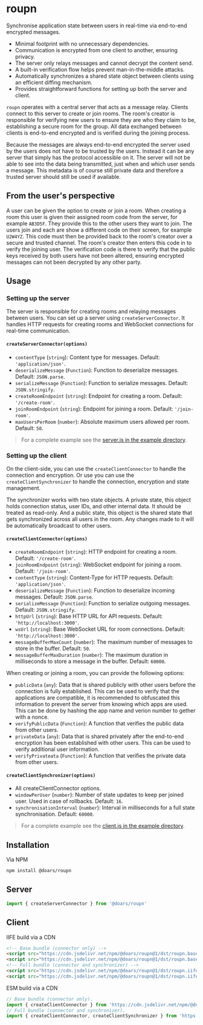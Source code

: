 # roupn

Synchronise application state between users in real-time via end-to-end encrypted messages.

- Minimal footprint with no unnecessary dependencies.
- Communication is encrypted from one client to another, ensuring privacy.
- The server only relays messages and cannot decrypt the content send.
- A built-in verification flow helps prevent man-in-the-middle attacks.
- Automatically synchronizes a shared state object between clients using an efficient diffing mechanism.
- Provides straightforward functions for setting up both the server and client.

`roupn` operates with a central server that acts as a message relay. Clients connect to this server to create or join rooms. The room's creator is responsible for verifying new users to ensure they are who they claim to be, establishing a secure room for the group. All data exchanged between clients is end-to-end encrypted and is verified during the joining process.

Because the messages are always end-to-end encrypted the server used by the users does not have to be trusted by the users. Instead it can be any server that simply has the protocol accessible on it. The server will not be able to see into the data being transmitted, just when and which user sends a message. This metadata is of course still private data and therefore a trusted server should still be used if available.

## From the user's perspective

A user can be given the option to create or join a room. When creating a room this user is given their assigned room code from the server, for example `AB3D5F`. They provide this to the other users they want to join. The users join and each are show a different code on their screen, for example `U2W4YZ`. This code must then be provided back to the room's creator over a secure and trusted channel. The room's creator then enters this code in to verify the joining user. The verification code is there to verify that the public keys received by both users have not been altered, ensuring encrypted messages can not been decrypted by any other party.

## Usage

### Setting up the server

The server is responsible for creating rooms and relaying messages between users. You can set up a server using `createServerConnector`. It handles HTTP requests for creating rooms and WebSocket connections for real-time communication.

#### `createServerConnector(options)`

- `contentType` (`string`): Content type for messages. Default: `'application/json'`.
- `deserializeMessage` (`Function`): Function to deserialize messages. Default: `JSON.parse`.
- `serializeMessage` (`Function`): Function to serialize messages. Default: `JSON.stringify`.
- `createRoomEndpoint` (`string`): Endpoint for creating a room. Default: `'/create-room'`.
- `joinRoomEndpoint` (`string`): Endpoint for joining a room. Default: `'/join-room'`.
- `maxUsersPerRoom` (`number`): Absolute maximum users allowed per room. Default: `50`.

> For a complete example see the [server.js in the example directory](./exm/server.js).

### Setting up the client

On the client-side, you can use the `createClientConnector` to handle the connection and encryption. Or use you can use the `createClientSynchronizer` to handle the connection, encryption and state management.

The synchronizer works with two state objects. A private state, this object holds connection status, user IDs, and other internal data. It should be treated as read-only. And a public state, this object is the shared state that gets synchronized across all users in the room. Any changes made to it will be automatically broadcast to other users.

#### `createClientConnector(options)`

- `createRoomEndpoint` (`string`): HTTP endpoint for creating a room. Default: `'/create-room'`.
- `joinRoomEndpoint` (`string`): WebSocket endpoint for joining a room. Default: `'/join-room'`.
- `contentType` (`string`): Content-Type for HTTP requests. Default: `'application/json'`.
- `deserializeMessage` (`Function`): Function to deserialize incoming messages. Default: `JSON.parse`.
- `serializeMessage` (`Function`): Function to serialize outgoing messages. Default: `JSON.stringify`.
- `httpUrl` (`string`): Base HTTP URL for API requests. Default: `'http://localhost:3000'`.
- `wsUrl` (`string`): Base WebSocket URL for room connections. Default: `'http://localhost:3000'`.
- `messageBufferMaxCount` (`number`): The maximum number of messages to store in the buffer. Default: `50`.
- `messageBufferMaxDuration` (`number`): The maximum duration in milliseconds to store a message in the buffer. Default: `60000`.

When creating or joining a room, you can provide the following options:

- `publicData` (`any`): Data that is shared publicly with other users before the connection is fully established. This can be used to verify that the applications are compatible, it is recommended to obfuscated this information to prevent the server from knowing which apps are used. This can be done by hashing the app name and verion number to gether with a nonce.
- `verifyPublicData` (`Function`): A function that verifies the public data from other users.
- `privateData` (`any`): Data that is shared privately after the end-to-end encryption has been established with other users. This can be used to verify additional user information.
- `verifyPrivateata` (`Function`): A function that verifies the private data from other users.

#### `createClientSynchronizer(options)`

- All createClientConnector options.
- `windowPerUser` (`number`): Number of state updates to keep per joined user. Used in case of rollbacks. Default: `16`.
- `synchronisationInterval` (`number`): Interval in milliseconds for a full state synchronisation. Default: `60000`.

> For a complete example see the [client.js in the example directory](./exm/client.js).

## Installation

Via NPM

```sh
npm install @doars/roupn
```

## Server

```javascript
import { createServerConnector } from '@doars/roupn'
```

## Client

IIFE build via a CDN

```html
<!-- Base bundle (connector only) -->
<script src="https://cdn.jsdelivr.net/npm/@doars/roupn@1/dst/roupn.base.iife.js"></script>
<script src="https://cdn.jsdelivr.net/npm/@doars/roupn@1/dst/roupn.base.iife.min.js"></script>
<!-- Full bundle (connector and synchronizer) -->
<script src="https://cdn.jsdelivr.net/npm/@doars/roupn@1/dst/roupn.iife.js"></script>
<script src="https://cdn.jsdelivr.net/npm/@doars/roupn@1/dst/roupn.iife.min.js"></script>
```

ESM build via a CDN

```javascript
// Base bundle (connector only).
import { createClientConnector } from 'https://cdn.jsdelivr.net/npm/@doars/roupn@1/dst/roupn.base.js'
// Full bundle (connector and synchronizer).
import { createClientConnector, createClientSynchronizer } from 'https://cdn.jsdelivr.net/npm/@doars/roupn@1/dst/roupn.js'
```
